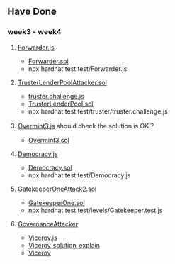 ## Have Done
### week3 - week4

1. [Forwarder.js](https://github.com/sodexx7/security_related/blob/main/solidity-riddles/test/Forwarder.js)
    * [Forwarder.sol](https://github.com/sodexx7/security_related/blob/main/solidity-riddles/contracts/Forwarder.sol)
    * npx hardhat test test/Forwarder.js

2. [TrusterLenderPoolAttacker.sol](https://github.com/sodexx7/security_related/blob/main/damn-vulnerable-defi/contracts/truster/TrusterLenderPoolAttacker.sol)
    * [truster.challenge.js](https://github.com/sodexx7/security_related/blob/main/damn-vulnerable-defi/test/truster/truster.challenge.js)
    * [TrusterLenderPool.sol](damn-vulnerable-defi/contracts/truster/TrusterLenderPool.sol)
    * npx hardhat test test/truster/truster.challenge.js

3. [Overmint3.js](https://github.com/sodexx7/security_related/blob/main/solidity-riddles/test/Overmint3.js#L27)  should check the solution is OK？
    * [Overmint3.sol](solidity-riddles/contracts/Overmint3.sol)

4. [Democracy.js](https://github.com/sodexx7/security_related/blob/main/solidity-riddles/test/Democracy.js)
    * [Democracy.sol](solidity-riddles/contracts/Democracy.sol) 
    * npx hardhat test test/Democracy.js


4. [GatekeeperOneAttack2.sol](https://github.com/sodexx7/security_related/blob/main/ethernaut/contracts/contracts/attacks/MySolution/GatekeeperOneAttack2.sol)
    * [GatekeeperOne.sol](https://github.com/sodexx7/security_related/blob/main/ethernaut/contracts/contracts/levels/GatekeeperOne.sol) 
    * npx hardhat test test/levels/Gatekeeper.test.js

5. [GovernanceAttacker](solidity-riddles/contracts/Attacker/GovernanceAttacker.sol)    
    * [Viceroy.js](solidity-riddles/test/Viceroy.js)
    * [Viceroy_solution_explain](https://github.com/sodexx7/security_related/blob/main/solidity-riddles/contracts/Attacker/Viceroy_README.md)
    * [Viceroy](solidity-riddles/contracts/Viceroy.sol)
    
